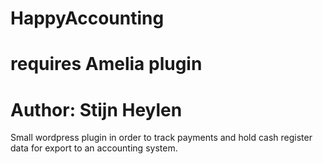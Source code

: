 # HappyAccounting
# requires Amelia plugin
# Author: Stijn Heylen

Small wordpress plugin in order to track payments and hold cash register data for export to an accounting system.
